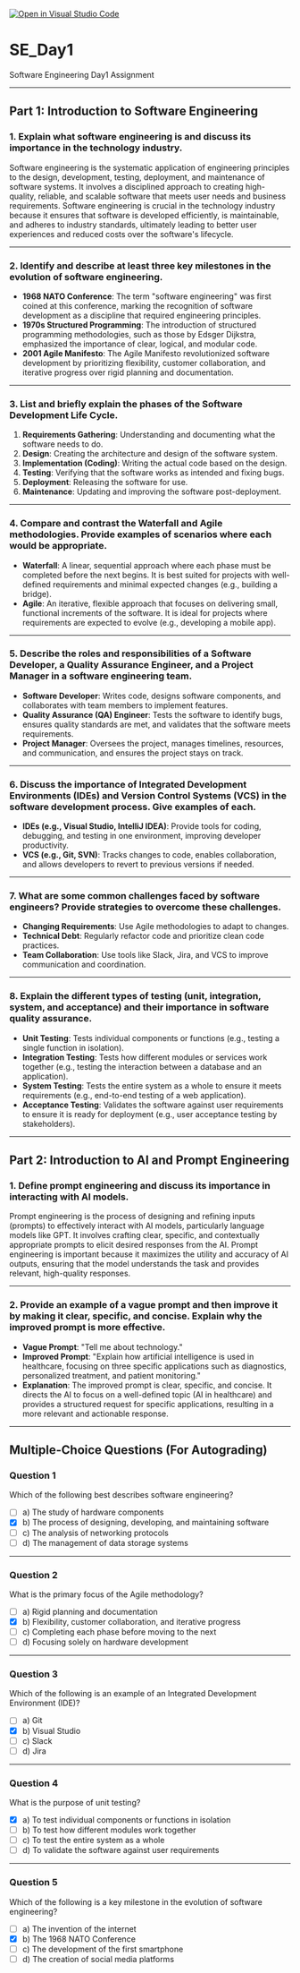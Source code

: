 [![Open in Visual Studio Code](https://classroom.github.com/assets/open-in-vscode-2e0aaae1b6195c2367325f4f02e2d04e9abb55f0b24a779b69b11b9e10269abc.svg)](https://classroom.github.com/online_ide?assignment_repo_id=18369131&assignment_repo_type=AssignmentRepo)
# SE_Day1
Software Engineering Day1 Assignment

---

## **Part 1: Introduction to Software Engineering**

### **1. Explain what software engineering is and discuss its importance in the technology industry.**

Software engineering is the systematic application of engineering principles to the design, development, testing, deployment, and maintenance of software systems. It involves a disciplined approach to creating high-quality, reliable, and scalable software that meets user needs and business requirements. Software engineering is crucial in the technology industry because it ensures that software is developed efficiently, is maintainable, and adheres to industry standards, ultimately leading to better user experiences and reduced costs over the software's lifecycle.

---

### **2. Identify and describe at least three key milestones in the evolution of software engineering.**

- **1968 NATO Conference**: The term "software engineering" was first coined at this conference, marking the recognition of software development as a discipline that required engineering principles.
- **1970s Structured Programming**: The introduction of structured programming methodologies, such as those by Edsger Dijkstra, emphasized the importance of clear, logical, and modular code.
- **2001 Agile Manifesto**: The Agile Manifesto revolutionized software development by prioritizing flexibility, customer collaboration, and iterative progress over rigid planning and documentation.

---

### **3. List and briefly explain the phases of the Software Development Life Cycle.**

1. **Requirements Gathering**: Understanding and documenting what the software needs to do.
2. **Design**: Creating the architecture and design of the software system.
3. **Implementation (Coding)**: Writing the actual code based on the design.
4. **Testing**: Verifying that the software works as intended and fixing bugs.
5. **Deployment**: Releasing the software for use.
6. **Maintenance**: Updating and improving the software post-deployment.

---

### **4. Compare and contrast the Waterfall and Agile methodologies. Provide examples of scenarios where each would be appropriate.**

- **Waterfall**: A linear, sequential approach where each phase must be completed before the next begins. It is best suited for projects with well-defined requirements and minimal expected changes (e.g., building a bridge).
- **Agile**: An iterative, flexible approach that focuses on delivering small, functional increments of the software. It is ideal for projects where requirements are expected to evolve (e.g., developing a mobile app).

---

### **5. Describe the roles and responsibilities of a Software Developer, a Quality Assurance Engineer, and a Project Manager in a software engineering team.**

- **Software Developer**: Writes code, designs software components, and collaborates with team members to implement features.
- **Quality Assurance (QA) Engineer**: Tests the software to identify bugs, ensures quality standards are met, and validates that the software meets requirements.
- **Project Manager**: Oversees the project, manages timelines, resources, and communication, and ensures the project stays on track.

---

### **6. Discuss the importance of Integrated Development Environments (IDEs) and Version Control Systems (VCS) in the software development process. Give examples of each.**

- **IDEs (e.g., Visual Studio, IntelliJ IDEA)**: Provide tools for coding, debugging, and testing in one environment, improving developer productivity.
- **VCS (e.g., Git, SVN)**: Tracks changes to code, enables collaboration, and allows developers to revert to previous versions if needed.

---

### **7. What are some common challenges faced by software engineers? Provide strategies to overcome these challenges.**

- **Changing Requirements**: Use Agile methodologies to adapt to changes.
- **Technical Debt**: Regularly refactor code and prioritize clean code practices.
- **Team Collaboration**: Use tools like Slack, Jira, and VCS to improve communication and coordination.

---

### **8. Explain the different types of testing (unit, integration, system, and acceptance) and their importance in software quality assurance.**

- **Unit Testing**: Tests individual components or functions (e.g., testing a single function in isolation).
- **Integration Testing**: Tests how different modules or services work together (e.g., testing the interaction between a database and an application).
- **System Testing**: Tests the entire system as a whole to ensure it meets requirements (e.g., end-to-end testing of a web application).
- **Acceptance Testing**: Validates the software against user requirements to ensure it is ready for deployment (e.g., user acceptance testing by stakeholders).

---

## **Part 2: Introduction to AI and Prompt Engineering**

### **1. Define prompt engineering and discuss its importance in interacting with AI models.**

Prompt engineering is the process of designing and refining inputs (prompts) to effectively interact with AI models, particularly language models like GPT. It involves crafting clear, specific, and contextually appropriate prompts to elicit desired responses from the AI. Prompt engineering is important because it maximizes the utility and accuracy of AI outputs, ensuring that the model understands the task and provides relevant, high-quality responses.

---

### **2. Provide an example of a vague prompt and then improve it by making it clear, specific, and concise. Explain why the improved prompt is more effective.**

- **Vague Prompt**: "Tell me about technology."
- **Improved Prompt**: "Explain how artificial intelligence is used in healthcare, focusing on three specific applications such as diagnostics, personalized treatment, and patient monitoring."
- **Explanation**: The improved prompt is clear, specific, and concise. It directs the AI to focus on a well-defined topic (AI in healthcare) and provides a structured request for specific applications, resulting in a more relevant and actionable response.

---

## **Multiple-Choice Questions (For Autograding)**

### **Question 1**
Which of the following best describes software engineering?

- [ ] a) The study of hardware components
- [x] b) The process of designing, developing, and maintaining software
- [ ] c) The analysis of networking protocols
- [ ] d) The management of data storage systems

---

### **Question 2**
What is the primary focus of the Agile methodology?

- [ ] a) Rigid planning and documentation
- [x] b) Flexibility, customer collaboration, and iterative progress
- [ ] c) Completing each phase before moving to the next
- [ ] d) Focusing solely on hardware development

---

### **Question 3**
Which of the following is an example of an Integrated Development Environment (IDE)?

- [ ] a) Git
- [x] b) Visual Studio
- [ ] c) Slack
- [ ] d) Jira

---

### **Question 4**
What is the purpose of unit testing?

- [x] a) To test individual components or functions in isolation
- [ ] b) To test how different modules work together
- [ ] c) To test the entire system as a whole
- [ ] d) To validate the software against user requirements

---

### **Question 5**
Which of the following is a key milestone in the evolution of software engineering?

- [ ] a) The invention of the internet
- [x] b) The 1968 NATO Conference
- [ ] c) The development of the first smartphone
- [ ] d) The creation of social media platforms

